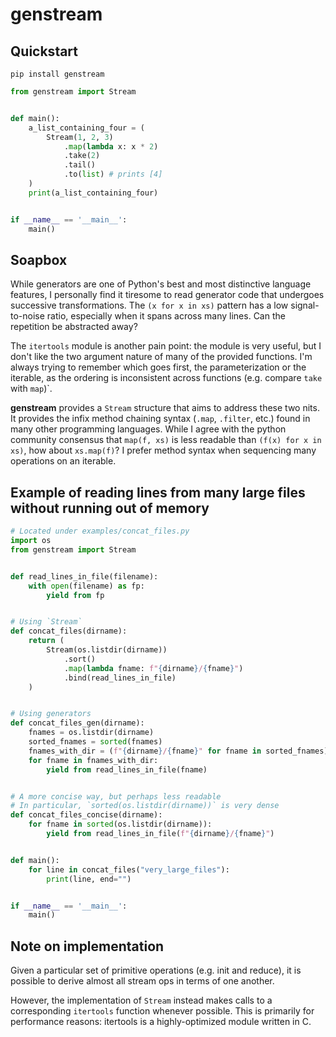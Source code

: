 # genstream

## Quickstart

`pip install genstream`

```python
from genstream import Stream


def main():
    a_list_containing_four = (
        Stream(1, 2, 3)
            .map(lambda x: x * 2)
            .take(2)
            .tail()
            .to(list) # prints [4]
    )
    print(a_list_containing_four)


if __name__ == '__main__':
    main()
```


## Soapbox
While generators are one of Python's best and most distinctive language features, I personally find it tiresome to read 
generator code that undergoes successive transformations. The `(x for x in xs)` pattern has a low signal-to-noise ratio, 
especially when it spans across many lines. Can the repetition be abstracted away?

The `itertools` module is another pain point: the module is very useful, but I don't like the two argument nature of
many of the provided functions. I'm always trying to remember which goes first, the parameterization or the iterable,
as the ordering is inconsistent across functions (e.g. compare `take` with `map`)`.

**genstream** provides a `Stream` structure that aims to address these two nits. It provides the infix method chaining syntax
(`.map`, `.filter`, etc.) found in many other programming languages. While I agree with
the python community consensus that `map(f, xs)` is less readable than `(f(x) for x in xs)`, how about `xs.map(f)`? I
prefer method syntax when sequencing many operations on an iterable.

## Example of reading lines from many large files without running out of memory

```python
# Located under examples/concat_files.py
import os
from genstream import Stream


def read_lines_in_file(filename):
    with open(filename) as fp:
        yield from fp


# Using `Stream`
def concat_files(dirname):
    return (
        Stream(os.listdir(dirname))
            .sort()
            .map(lambda fname: f"{dirname}/{fname}")
            .bind(read_lines_in_file)
    )


# Using generators
def concat_files_gen(dirname):
    fnames = os.listdir(dirname)
    sorted_fnames = sorted(fnames)
    fnames_with_dir = (f"{dirname}/{fname}" for fname in sorted_fnames)
    for fname in fnames_with_dir:
        yield from read_lines_in_file(fname)


# A more concise way, but perhaps less readable
# In particular, `sorted(os.listdir(dirname))` is very dense
def concat_files_concise(dirname):
    for fname in sorted(os.listdir(dirname)):
        yield from read_lines_in_file(f"{dirname}/{fname}")


def main():
    for line in concat_files("very_large_files"):
        print(line, end="")


if __name__ == '__main__':
    main()
```

## Note on implementation
Given a particular set of primitive operations (e.g. init and reduce), it is
possible to derive almost all stream ops in terms of one another.

However, the implementation of `Stream` instead makes calls to a corresponding
`itertools` function whenever possible. This is primarily for performance
reasons: itertools is a highly-optimized module written in C.

